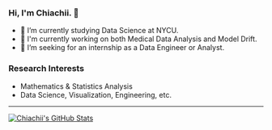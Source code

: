 ### Hi, I'm Chiachii. 👋
- 🌱 I’m currently studying Data Science at NYCU.
- 🔭 I'm currently working on both Medical Data Analysis and Model Drift.
- 🎯 I’m seeking for an internship as a Data Engineer or Analyst.

### Research Interests
- Mathematics & Statistics Analysis
- Data Science, Visualization, Engineering, etc.
---
<!--
### My Github Stats
-->
[![Chiachii's GitHub Stats](https://github-readme-stats.vercel.app/api?username=chiachii&count_private=true&show_icons=true&rank_icon=github&theme=github)](https://github.com/chiachii/github-readme-stats)

<!--
**chiachii/chiachii** is a ✨ _special_ ✨ repository because its `README.md` (this file) appears on your GitHub profile.

Here are some ideas to get you started:

- 🔭 I’m currently working on ...
- 🌱 I’m currently learning ...
- 👯 I’m looking to collaborate on ...
- 🤔 I’m looking for help with ...
- 💬 Ask me about ...
- 📫 How to reach me: ...
- 😄 Pronouns: ...
- ⚡ Fun fact: ...

### My Skills:
- **AI & Data**: PyTorch, TensorFlow, Scikit-Learn, Pandas, Matplotlib, Snorkel, SHAP, GPT-3, SPSS, SmartPLS
- **Blockchain**: Solidity, Vyper, Move, Hardhat, Brownie, Foundry, Slither, IOTA, Bitcoin, IPFS, DIDs, NFT
- **Frontend**: Vue, React, Angular, TypeScript, Tensorflow.js, IndexedDB, Bootstrap, Tailwind, Selenium
- **Backend**: FastAPI, Flask, Django, Expresss.js, Next.js, GraphQL, Java, Scala
- **Database**: MongoDB, PostgreSQL, Redis, LevelDB, Elasticsearch, Weaviate
- **Cloud & Server**: GCP, AWS, Azure, Docker, CI/CD, Google APIs, Firebase, Ubuntu, Nginx
-->

